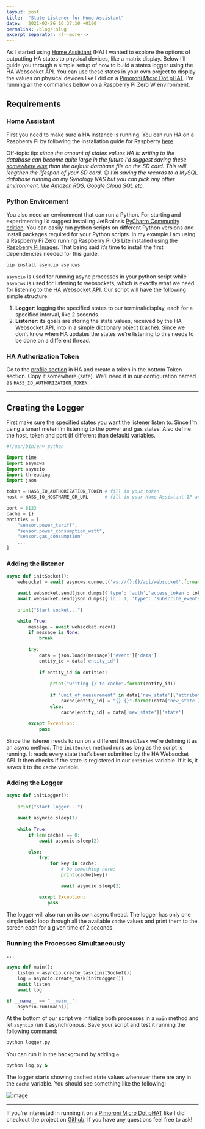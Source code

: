 ```yaml
---
layout: post
title:  "State Listener for Home Assistant"
date:   2021-03-26 16:37:10 +0100
permalink: /blog/:slug
excerpt_separator: <!--more-->
---
```


As I started using [Home Assistant](https://www.home-assistant.io/) (HA) I wanted to explore the options of outputting HA states to physical devices, like a matrix display. <!--more-->
Below I’ll guide you through a simple setup of how to build a states logger using the HA Websocket API. You can use these states in your own project to display the values on physical devices like I did on a [Pimoroni Micro Dot pHAT](https://shop.pimoroni.com/products/microdot-phat?variant=25454635527). I’m running all the commands bellow on a Raspberry Pi Zero W environment.

## Requirements

### Home Assistant

First you need to make sure a HA instance is running. You can run HA on a Raspberry Pi by following the installation guide for Raspberry [here](https://www.home-assistant.io/installation/raspberrypi).

Off-topic tip: *since the amount of states values HA is writing to the database can become quite large in the future I’d suggest saving these [somewhere else](https://www.home-assistant.io/integrations/recorder) than the default database file on the SD card. This will lengthen the lifespan of your SD card.* 😉 *I’m saving the records to a MySQL database running on my Synology NAS but you can pick any other environment, like [Amazon RDS](https://aws.amazon.com/rds/), [Google Cloud SQL](https://cloud.google.com/sql) etc.*

### Python Environment

You also need an environment that can run a Python. For starting and experimenting I’d suggest installing JetBrains’s [PyCharm Community edition](https://www.jetbrains.com/pycharm/download/). You can easily run python scripts on different Python versions and install packages required for your Python scripts. In my example I am using a Raspberry Pi Zero running Raspberry Pi OS Lite installed using the [Raspberry Pi Imager](https://www.raspberrypi.org/software/). That being said it’s time to install the first dependencies needed for this guide.

```bash
pip install asyncio asyncws
```

`asyncio` is used for running async processes in your python script while `asyncws` is used for listening to websockets, which is exactly what we need for listening to the [HA Websocket API](https://developers.home-assistant.io/docs/api/websocket). Our script will have the following simple structure:

1. **Logger**: logging the specified states to our terminal/display, each for a specified interval, like 2 seconds.
2. **Listener**: its goals are storing the state values, received by the HA Websocket API, into in a simple dictionary object (cache). Since we don’t know when HA updates the states we’re listening to this needs to be done on a different thread.

### HA Authorization Token
Go to the [profile section](https://my.home-assistant.io/redirect/profile/) in HA and create a token in the bottom Token section. Copy it somewhere (safe). We’ll need it in our configuration named as `HASS_IO_AUTHORIZATION_TOKEN`.

---

## Creating the Logger

First make sure the specified states you want the listener listen to. Since I’m using a smart meter I’m listening to the power and gas states. Also define the host, token and port (if different than default) variables.

```python
#!/usr/bin/env python

import time
import asyncws
import asyncio
import threading
import json

token = HASS_IO_AUTHORIZATION_TOKEN # fill in your token
host = HASS_IO_HOSTNAME_OR_URL      # fill in your Home Assistant IP-address or domain

port = 8123
cache = {}
entities = [
    "sensor.power_tariff",
    "sensor.power_consumption_watt",
    "sensor.gas_consumption"
    ... 
]
```

### Adding the listener

```python
async def initSocket():
    websocket = await asyncws.connect('ws://{}:{}/api/websocket'.format(host, port))

    await websocket.send(json.dumps({'type': 'auth','access_token': token}))
    await websocket.send(json.dumps({'id': 1, 'type': 'subscribe_events', 'event_type': 'state_changed'}))
    
    print("Start socket...")

    while True:
        message = await websocket.recv()
        if message is None:
            break
        
        try:   
            data = json.loads(message)['event']['data']
            entity_id = data['entity_id']
            
            if entity_id in entities:
                
                print("writing {} to cache".format(entity_id))
                
                if 'unit_of_measurement' in data['new_state']['attributes']:
                    cache[entity_id] = "{} {}".format(data['new_state']['state'], data['new_state']['attributes']['unit_of_measurement'])
                else:
                    cache[entity_id] = data['new_state']['state']
                    
        except Exception:
            pass
```

Since the listener needs to run on a different thread/task we’re defining it as an async method. The `initSocket` method runs as long as the script is running. It reads every state that’s been submitted by the HA Websocket API. It then checks if the state is registered in our `entities` variable. If it is, it saves it to the `cache` variable.

### Adding the Logger

```python
async def initLogger():
    
    print("Start logger...")

    await asyncio.sleep(1) 
    
    while True:    
        if len(cache) == 0:
            await asyncio.sleep(2) 
            
        else:
            try:
                for key in cache:
                    # Do something here:
                    print(cache[key])

                    await asyncio.sleep(2) 
                
            except Exception:
               pass
```

The logger will also run on its own async thread. The logger has only one simple task: loop through all the available `cache` values and print them to the screen each for a given time of 2 seconds.

### Running the Processes Simultaneously

```python
...

async def main(): 
    listen = asyncio.create_task(initSocket()) 
    log = asyncio.create_task(initLogger()) 
    await listen
    await log

if __name__ == "__main__":    
    asyncio.run(main())
```

At the bottom of our script we initialize both processes in a `main` method and let `asyncio` run it asynchronous. Save your script and test it running the following command:

```bash
python logger.py
```

You can run it in the background by adding `&`

```bash
python log.py &
```

The logger starts showing cached state values whenever there are any in the `cache` variable. You should see something like the following:

![image](https://miro.medium.com/max/700/1*P9ngIsYkWvi2UHLqp7V1zQ.png)

---

If you’re interested in running it on a [Pimoroni Micro Dot pHAT](https://shop.pimoroni.com/products/microdot-phat?variant=25454635527) like I did checkout the project on [Github](https://github.com/jeroenboumans/StateListener-HomeAssistant). If you have any questions feel free to ask!

